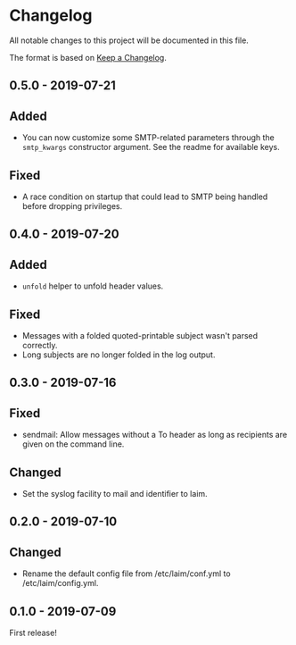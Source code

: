 # Changelog

All notable changes to this project will be documented in this file.

The format is based on [Keep a Changelog](http://keepachangelog.com/).


0.5.0 - 2019-07-21
------------------

## Added
- You can now customize some SMTP-related parameters through the `smtp_kwargs` constructor
  argument. See the readme for available keys.

## Fixed
- A race condition on startup that could lead to SMTP being handled before dropping privileges.


0.4.0 - 2019-07-20
------------------

## Added
- `unfold` helper to unfold header values.

## Fixed
- Messages with a folded quoted-printable subject wasn't parsed correctly.
- Long subjects are no longer folded in the log output.


0.3.0 - 2019-07-16
------------------

## Fixed
- sendmail: Allow messages without a To header as long as recipients are given on the command line.

## Changed
- Set the syslog facility to mail and identifier to laim.


0.2.0 - 2019-07-10
------------------

## Changed
- Rename the default config file from /etc/laim/conf.yml to /etc/laim/config.yml.


0.1.0 - 2019-07-09
------------------

First release!
